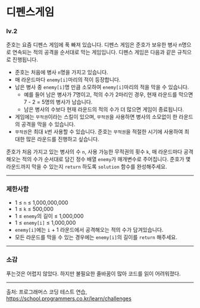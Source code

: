 # 디펜스게임
### lv.2

준호는 요즘 디펜스 게임에 푹 빠져 있습니다. 디펜스 게임은 준호가 보유한 병사 n명으로 연속되는 적의 공격을 순서대로 막는 게임입니다. 디펜스 게임은 다음과 같은 규칙으로 진행됩니다.

* 준호는 처음에 병사 `n`명을 가지고 있습니다.
* 매 라운드마다 `enemy[i]`마리의 적이 등장합니다.
* 남은 병사 중 `enemy[i]`명 만큼 소모하여 `enemy[i]`마리의 적을 막을 수 있습니다.
  * 예를 들어 남은 병사가 7명이고, 적의 수가 2마리인 경우, 현재 라운드를 막으면 7 - 2 = 5명의 병사가 남습니다.
  * 남은 병사의 수보다 현재 라운드의 적의 수가 더 많으면 게임이 종료됩니다.
* 게임에는 `무적권`이라는 스킬이 있으며, `무적권`을 사용하면 병사의 소모없이 한 라운드의 공격을 막을 수 있습니다.
* `무적권`은 최대 `k`번 사용할 수 있습니다.
준호는 `무적권`을 적절한 시기에 사용하여 최대한 많은 라운드를 진행하고 싶습니다.

준호가 처음 가지고 있는 병사의 수 `n`, 사용 가능한 무적권의 횟수 `k`, 매 라운드마다 공격해오는 적의 수가 순서대로 담긴 정수 배열 `enemy`가 매개변수로 주어집니다. 준호가 몇 라운드까지 막을 수 있는지 `return` 하도록 `solution` 함수를 완성해주세요.
- - -
### 제한사함
* 1 ≤ `n` ≤ 1,000,000,000
* 1 ≤ `k` ≤ 500,000
* 1 ≤ `enemy`의 길이 ≤ 1,000,000
* 1 ≤ `enemy[i]` ≤ 1,000,000
* `enemy[i]`에는 `i` + 1 라운드에서 공격해오는 적의 수가 담겨있습니다.
* 모든 라운드를 막을 수 있는 경우에는 `enemy[i]`의 길이를 `return` 해주세요.
- - - 
### 소감
푸는것은 어렵지 않았다. 하지만 불필요한 줄바꿈이 많아 코드를 읽이 어려워졌다.
- - -
출처: 프로그래머스 코딩 테스트 연습, https://school.programmers.co.kr/learn/challenges
